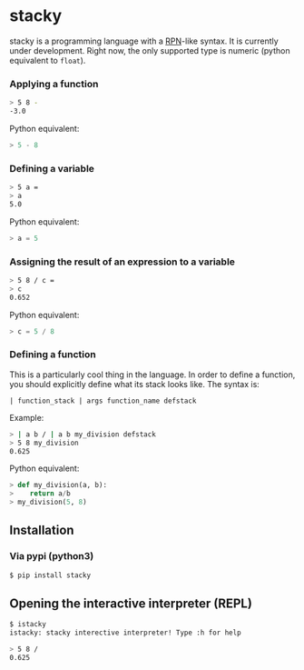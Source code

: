 # stacky

stacky is a programming language with a [RPN](http://en.wikipedia.org/wiki/Reverse_Polish_notation)-like syntax. It is currently under development. Right now, the only supported type is numeric (python equivalent to `float`).

### Applying a function
```bash
> 5 8 -
-3.0
```
Python equivalent:
```python
> 5 - 8
```

### Defining a variable
```bash
> 5 a =
> a
5.0
```
Python equivalent:
```python
> a = 5
```

### Assigning the result of an expression to a variable
```bash
> 5 8 / c =
> c
0.652
```
Python equivalent:
```python
> c = 5 / 8
```

### Defining a function
This is a particularly cool thing in the language. In order to define a function, you should explicitly define what its stack looks like. The syntax is:

    | function_stack | args function_name defstack

Example:
```bash
> | a b / | a b my_division defstack
> 5 8 my_division
0.625
```
Python equivalent:
```python
> def my_division(a, b):
>    return a/b
> my_division(5, 8)
```

## Installation

### Via pypi (python3)
```bash
$ pip install stacky
```

## Opening the interactive interpreter (REPL)
```bash
$ istacky
istacky: stacky interective interpreter! Type :h for help

> 5 8 /
0.625
```

